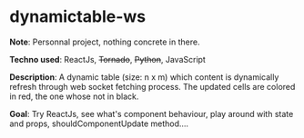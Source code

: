 dynamictable-ws
===============

**Note**: Personnal project, nothing concrete in there. 

**Techno used**: ReactJs, ~~Tornado~~, ~~Python~~, JavaScript

**Description**: A dynamic table (size: n x m) which content is dynamically refresh through web socket fetching process. The updated cells are colored in red, the one whose not in black. 

**Goal**: Try ReactJs, see what's component behaviour, play around with state and props, shouldComponentUpdate method....
